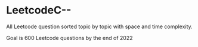 # LeetcodeC--
All Leetcode question sorted topic by topic with space and time complexity. 

Goal is 600 Leetcode questions by the end of 2022
